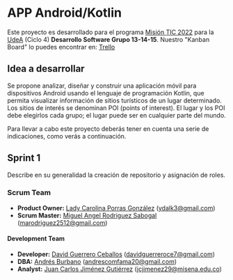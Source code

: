 # APP Android/Kotlin

Este proyecto es desarrollado para el programa [Misión TIC 2022](https://www.misiontic2022.gov.co/portal) para la [UdeA](https://lms.misiontic2022udea.com) (Ciclo 4)
**Desarrollo Software Grupo 13-14-15**. Nuestro "Kanban Board" lo puedes encontrar en: [Trello](https://trello.com/b/UhfHPPxo/proyecto-ciclo-4)

## Idea a desarrollar

Se propone analizar, diseñar y construir una aplicación móvil para dispositivos Android usando el lenguaje de programación Kotlin, que permita visualizar información de sitios turísticos de un lugar determinado. Los sitios de interés se denominan POI (points of interest). El lugar y los POI debe elegirlos cada grupo; el lugar puede ser en cualquier parte del mundo.

Para llevar a cabo este proyecto deberás tener en cuenta una serie de indicaciones, como verás a continuación.

## Sprint 1
Describe en su generalidad la creación de repositorio y asignación de roles.

### Scrum Team

- **Product Owner:** [Lady Carolina Porras González](https://github.com/ydalk)  (ydalk3@gmail.com)
- **Scrum Master:** [Miguel Angel Rodriguez Sabogal](https://github.com/CKDark44n) (marodriguez2512@gmail.com)


#### Development Team
- **Developer:** [David Guerrero Ceballos](https://github.com/EnTusPupilas) (davidguerreroce7@gmail.com)
- **DBA:** [Andrés Burbano](https://github.com/Andres-B-Developer) (andrescomfama20@gmail.com)
- **Analyst:** [Juan Carlos Jiménez Gutiérrez](https://github.com/jcarlosj) (jcjimenez29@misena.edu.co)